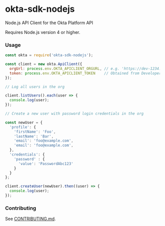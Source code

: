 # okta-sdk-nodejs

Node.js API Client for the Okta Platform API

Requires Node.js version 4 or higher.

### Usage

```javascript
const okta = require('okta-sdk-nodejs');

const client = new okta.ApiClient({
  orgUrl: process.env.OKTA_APICLIENT_ORGURL, // e.g. 'https://dev-1234.oktapreview.com/'
  token: process.env.OKTA_APICLIENT_TOKEN    // Obtained from Developer Dashboard, API section
});

// Log all users in the org

client.listUsers().each(user => {
  console.log(user);
});

// Create a new user with password login credentials in the org

const newUser = {
  'profile': {
    'firstName': 'Foo',
    'lastName': 'Bar',
    'email': 'foo@example.com',
    'email': 'foo@example.com',
  },
  'credentials': {
    'password' : {
      'value': 'PasswordAbc123'
    }
  }
};

client.createUser(newUser).then((user) => {
  console.log(user);
});
```

### Contributing

See [CONTRIBUTING.md](CONTRIBUTING.md).